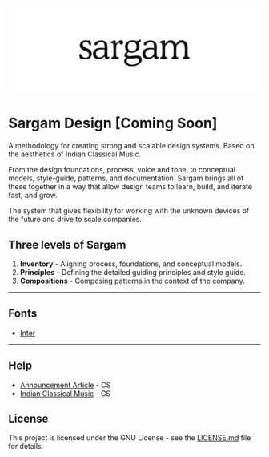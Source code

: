 ![](Help/Images/cover.png)

# Sargam Design [Coming Soon]

A methodology for creating strong and scalable design systems. Based on the aesthetics of Indian Classical Music.

From the design foundations, process, voice and tone, to conceptual models, style-guide, patterns, and documentation. Sargam brings all of these together in a way that allow design teams to learn, build, and iterate fast, and grow.

The system that gives flexibility for working with the unknown devices of the future and drive to scale companies.


## Three levels of Sargam

1. **Inventory** - Aligning process, foundations, and conceptual models.
2. **Principles** - Defining the detailed guiding principles and style guide.
3. **Compositions** - Composing patterns in the context of the company.


-----


## Fonts

* [Inter](https://fonts.google.com/specimen/Inter)


-----


## Help
* [Announcement Article]() - CS
* [Indian Classical Music]() - CS



## License

This project is licensed under the GNU License - see the [LICENSE.md](Sargam/LICENSE) file for details.
